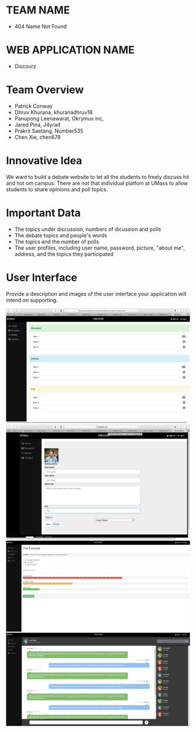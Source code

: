 # TEAM NAME

* 404 Name Not Found

# WEB APPLICATION NAME

* Discourz

# Team Overview

* Patrick Conway
* Dhruv Khurana, khuranadhruv18
* Panupong Leenawarat, Okrymus inc,
* Jared Pina, J4yrad
* Prakrit Saetang, Number535
* Chen Xie, chen678

# Innovative Idea

We want to build a debate website to let all the students to freely discuss hit and hot om campus. There are not that individual platfom at UMass to allow students to share opinions and poll topics.


# Important Data

* The topics under discussion, numbers of dicussion and polls
* The debate topics and people's words
* The topics and the number of polls
* The user profiles, including user name, password, picture, "about me", address, and the topics they participated

# User Interface

Provide a description and images of the user interface your
application will intend on supporting.

![example image](imgs/UI_home.png)
![example image](imgs/UI_user.png)
![example image](imgs/UI_Poll.png)
![example image](imgs/UI_discussion.png)

